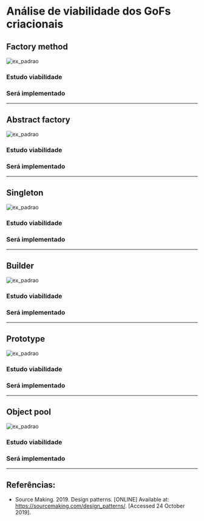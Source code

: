 # Análise de viabilidade dos GoFs criacionais

## Factory method
![ex_padrao](https://sourcemaking.com/files/v2/content/patterns/Factory_Method.png)

### Estudo viabilidade

### Será implementado

---


## Abstract factory
![ex_padrao](https://sourcemaking.com/files/v2/content/patterns/Abstract_Factory.png)

### Estudo viabilidade

### Será implementado

---


## Singleton
![ex_padrao](https://sourcemaking.com/files/v2/content/patterns/singleton1.png)

### Estudo viabilidade

### Será implementado

---


## Builder
![ex_padrao](https://sourcemaking.com/files/v2/content/patterns/Builder.png)

### Estudo viabilidade

### Será implementado

---


## Prototype
![ex_padrao](https://sourcemaking.com/files/v2/content/patterns/Prototype.png)

### Estudo viabilidade

### Será implementado

---


<!-- ## Multiton
![ex_padrao]()

### Estudo viabilidade

### Será implementado

---
 -->

## Object pool
![ex_padrao](https://sourcemaking.com/files/v2/content/patterns/Object_pool1.png)

### Estudo viabilidade

### Será implementado

---

## Referências:
- Source Making. 2019. Design patterns. [ONLINE] Available at: https://sourcemaking.com/design_patterns/. [Accessed 24 October 2019].
